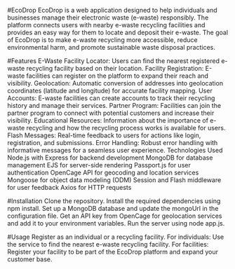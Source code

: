 #EcoDrop
EcoDrop is a web application designed to help individuals and businesses manage their electronic waste (e-waste) responsibly. The platform connects users with nearby e-waste recycling facilities and provides an easy way for them to locate and deposit their e-waste. The goal of EcoDrop is to make e-waste recycling more accessible, reduce environmental harm, and promote sustainable waste disposal practices.

#Features
E-Waste Facility Locator: Users can find the nearest registered e-waste recycling facility based on their location.
Facility Registration: E-waste facilities can register on the platform to expand their reach and visibility.
Geolocation: Automatic conversion of addresses into geolocation coordinates (latitude and longitude) for accurate facility mapping.
User Accounts: E-waste facilities can create accounts to track their recycling history and manage their services.
Partner Program: Facilities can join the partner program to connect with potential customers and increase their visibility.
Educational Resources: Information about the importance of e-waste recycling and how the recycling process works is available for users.
Flash Messages: Real-time feedback to users for actions like login, registration, and submissions.
Error Handling: Robust error handling with informative messages for a seamless user experience.
Technologies Used
Node.js with Express for backend development
MongoDB for database management
EJS for server-side rendering
Passport.js for user authentication
OpenCage API for geocoding and location services
Mongoose for object data modeling (ODM)
Session and Flash middleware for user feedback
Axios for HTTP requests

#Installation
Clone the repository.
Install the required dependencies using npm install.
Set up a MongoDB database and update the mongoUrl in the configuration file.
Get an API key from OpenCage for geolocation services and add it to your environment variables.
Run the server using node app.js.

#Usage
Register as an individual or a recycling facility.
For individuals: Use the service to find the nearest e-waste recycling facility.
For facilities: Register your facility to be part of the EcoDrop platform and expand your customer base.
